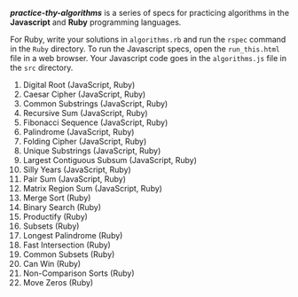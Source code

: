 ***practice-thy-algorithms*** is a series of specs for practicing algorithms in the **Javascript** and **Ruby** programming languages.


For Ruby, write your solutions in `algorithms.rb` and run the `rspec` command in the `Ruby` directory.
To run the Javascript specs, open the `run_this.html` file in a web browser.
Your Javascript code goes in the `algorithms.js` file in the `src` directory.


1. Digital Root (JavaScript, Ruby)
2. Caesar Cipher (JavaScript, Ruby)
3. Common Substrings (JavaScript, Ruby)
4. Recursive Sum (JavaScript, Ruby)
5. Fibonacci Sequence (JavaScript, Ruby)
6. Palindrome (JavaScript, Ruby)
7. Folding Cipher (JavaScript, Ruby)
8. Unique Substrings (JavaScript, Ruby)
9. Largest Contiguous Subsum (JavaScript, Ruby)
10. Silly Years (JavaScript, Ruby)
11. Pair Sum (JavaScript, Ruby)
12. Matrix Region Sum (JavaScript, Ruby)
13. Merge Sort (Ruby)
14. Binary Search (Ruby)
15. Productify (Ruby)
16. Subsets (Ruby)
17. Longest Palindrome (Ruby)
18. Fast Intersection (Ruby)
19. Common Subsets (Ruby)
20. Can Win (Ruby)
21. Non-Comparison Sorts (Ruby)
22. Move Zeros (Ruby) 
